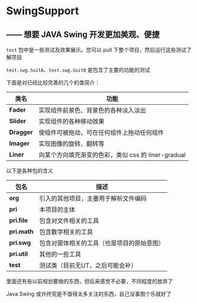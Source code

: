 # SwingSupport

## —— 想要 JAVA Swing 开发更加美观、便捷

`test` 包中是一些测试及效果展示。您可以 pull 下整个项目，然后运行这些测试了解项目

`test.swg.SuitA`、`test.swg.SuitB` 是包含了主要的功能的测试

下面是对已经比较完善的几个的类简介：

类名 | 功能
---|---
**Fader** | 实现组件前景色、背景色的各种淡入淡出
**Slider** | 实现组件的各种移动效果
**Dragger** | 使组件可被拖动，可在任何组件上拖动任何组件
**Imager** | 实现图像的旋转、翻转等
**Liner** | 向某个方向填充渐变的色彩，类似 css 的 liner-gradual

以下是各种包的含义

包名 | 描述
---|---
**org** | 引入的其他项目，主要用于解析文件编码  
**pri** | 本项目的主体  
**pri.file** | 包含对文件相关的工具  
**pri.math** | 包含数学相关的工具  
**pri.swg** | 包含对窗体相关的工具（也是项目的原始意图）  
**pri.util** | 其他的一些工具  
**test** | 测试类（目前无UT，之后可能会补）

里面还有些以前规划要做的东西，但后来感觉不必要，不同程度的放弃了

Java Swing 或许终究是不值得太多关注的东西，自己没事图个乐就好了